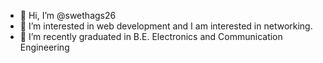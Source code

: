 - 👋 Hi, I’m @swethags26
- 👀 I’m interested in web development and I am interested in networking.   
- 🌱 I’m recently graduated in B.E. Electronics and Communication Engineering
  

<!---
swethags26/swethags26 is a ✨ special ✨ repository because its `README.md` (this file) appears on your GitHub profile.
You can click the Preview link to take a look at your changes.
--->

